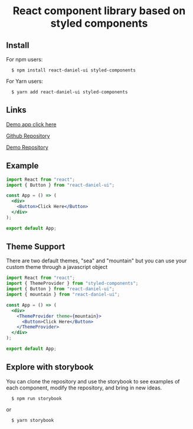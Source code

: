 <h1 align="center">React component library based on styled components </h1>

## Install

For npm users:

```shell
  $ npm install react-daniel-ui styled-components
```

For Yarn users:

```shell
  $ yarn add react-daniel-ui styled-components
```

## Links

[Demo app click here](https://demo-daniel-ui.vercel.app/gettingstarted)

[Github Repository](https://github.com/danielbrugio/react-daniel-ui.git)

[Demo Repository](https://github.com/danielbrugio/demo-daniel-ui.git)

## Example

```jsx
import React from "react";
import { Button } from "react-daniel-ui";

const App = () => (
  <div>
    <Button>Click Here</Button>
  </div>
);

export default App;
```

## Theme Support

There are two default themes, "sea" and "mountain" but you can use your custom theme through a javascript object

```jsx
import React from "react";
import { ThemeProvider } from "styled-components";
import { Button } from "react-daniel-ui";
import { mountain } from "react-daniel-ui";

const App = () => (
  <div>
    <ThemeProvider theme={mountain}>
      <Button>Click Here</Button>
    </ThemeProvider>
  </div>
);

export default App;
```

## Explore with storybook

You can clone the repository and use the storybook to see examples of each component, modify the repository, and bring in new ideas.

```shell
  $ npm run storybook
```

or

```shell
  $ yarn storybook
```
